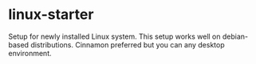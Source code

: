 # linux-starter
Setup for newly installed Linux system. This setup works well on debian-based distributions. Cinnamon preferred but you can any desktop environment.
